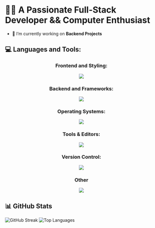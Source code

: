 # 👨‍💻 A Passionate Full-Stack Developer && Computer Enthusiast

- 🔭 I’m currently working on **Backend Projects**  


## 💻 Languages and Tools:

### <div align="center">Frontend and Styling:</div>


<div align="center">
    <a href="https://skillicons.dev">
        <img src="https://skillicons.dev/icons?i=javascript,react,css,tailwindcss,html" />
    </a>
</div>

### <div align="center">Backend and Frameworks:</div>

<div align="center">
    <a href="https://skillicons.dev">
        <img src="https://skillicons.dev/icons?i=express,nodejs,mysql" />
    </a>
</div>

### <div align="center"> Operating Systems:</div>
<div align="center">
<a href="https://skillicons.dev">
        <img src="https://skillicons.dev/icons?i=linux,arch" />
    </a>
</div>

### <div align="center">Tools & Editors:</div>
<div align="center">
  <a href="https://skillicons.dev">
        <img src="https://skillicons.dev/icons?i=vscode,vim" />
    </a>
</div>

### <div align="center">Version Control:</div>
<div align="center">
  <a href="https://skillicons.dev">
        <img src="https://skillicons.dev/icons?i=git,github" />
    </a>
</div>

### <div align="center">Other</div>
<div align="center">
  <a href="https://skillicons.dev">
        <img src="https://skillicons.dev/icons?i=c,powershell,laravel,php" />
    </a>
</div>

## 📊 GitHub Stats

![GitHub Streak](https://github-readme-streak-stats.herokuapp.com/?user=0xDLT&theme=aura&hide_border=false)
![Top Languages](https://github-readme-stats.vercel.app/api/top-langs/?username=0xDLT&theme=aura&hide_border=false&include_all_commits=false&count_private=true&layout=compact)
